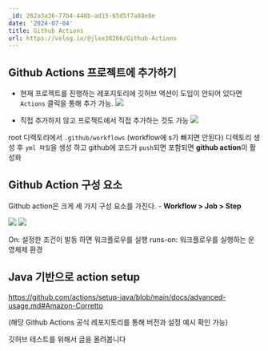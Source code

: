 ```yaml
---
_id: 262a3a36-77b4-448b-ad15-65d5f7a88e8e
date: '2024-07-04'
title: Github Actions
url: https://velog.io/@jlee38266/Github-Actions
---
```


## Github Actions 프로젝트에 추가하기

- 현재 프로젝트를 진행하는 레포지토리에 깃허브 액션이 도입이 안되어 있다면 `Actions` 클릭을 통해 추가 가능.
![](https://velog.velcdn.com/images/jlee38266/post/4ddb169a-4b51-4faf-b8ca-27192028c281/image.png)


- 직접 추가하지 않고 프로젝트에서 직접 추가하는 것도 가능
![](https://velog.velcdn.com/images/jlee38266/post/be8e5d32-0eb6-410a-8827-43aa083aca27/image.png)


root 디렉토리에서 `.github/workflows` (workflow에 s가 빠지면 안된다) 디렉토리 생성 후 `yml 파일`을 생성 하고 github에 코드가 `push`되면 포함되면 **github action**이 활성화

## Github Action 구성 요소

Github action은 크게 세 가지 구성 요소를 가진다. - **Workflow > Job > Step**

![](https://velog.velcdn.com/images/jlee38266/post/b80eaf97-ade8-4db5-8026-7a2c70393b6d/image.png)
![](https://velog.velcdn.com/images/jlee38266/post/cff01de9-d0be-42ab-8bca-4a5bdd9da1ee/image.png)


On: 설정한 조건이 발동 하면 워크플로우를 실행
runs-on:  워크플로우를 실행하는 운영체제 환경

## Java 기반으로 action setup

https://github.com/actions/setup-java/blob/main/docs/advanced-usage.md#Amazon-Corretto

(해당 Github Actions 공식 레포지토리를 통해 버전과 설정 예시 확인 가능)

깃허브 테스트를 위해서 글을 올려봅니다